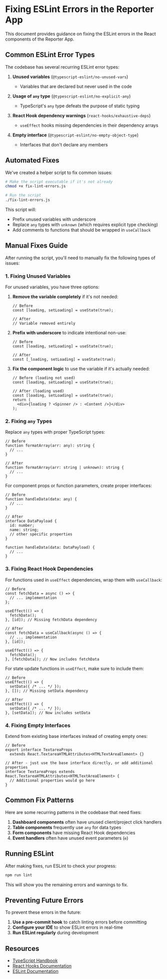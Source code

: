 # Fixing ESLint Errors in the Reporter App

This document provides guidance on fixing the ESLint errors in the React components of the Reporter App.

## Common ESLint Error Types

The codebase has several recurring ESLint error types:

1. **Unused variables** (`@typescript-eslint/no-unused-vars`)
   - Variables that are declared but never used in the code

2. **Usage of `any` type** (`@typescript-eslint/no-explicit-any`) 
   - TypeScript's `any` type defeats the purpose of static typing

3. **React Hook dependency warnings** (`react-hooks/exhaustive-deps`)
   - `useEffect` hooks missing dependencies in their dependency arrays

4. **Empty interface** (`@typescript-eslint/no-empty-object-type`)
   - Interfaces that don't declare any members

## Automated Fixes

We've created a helper script to fix common issues:

```bash
# Make the script executable if it's not already
chmod +x fix-lint-errors.js

# Run the script
./fix-lint-errors.js
```

This script will:
- Prefix unused variables with underscore
- Replace `any` types with `unknown` (which requires explicit type checking)
- Add comments to functions that should be wrapped in `useCallback`

## Manual Fixes Guide

After running the script, you'll need to manually fix the following types of issues:

### 1. Fixing Unused Variables

For unused variables, you have three options:

1. **Remove the variable completely** if it's not needed:
   ```tsx
   // Before
   const [loading, setLoading] = useState(true);
   
   // After
   // Variable removed entirely
   ```

2. **Prefix with underscore** to indicate intentional non-use:
   ```tsx
   // Before
   const [loading, setLoading] = useState(true);
   
   // After
   const [_loading, setLoading] = useState(true);
   ```

3. **Fix the component logic** to use the variable if it's actually needed:
   ```tsx
   // Before (loading not used)
   const [loading, setLoading] = useState(true);
   
   // After (loading used)
   const [loading, setLoading] = useState(true);
   return (
     <div>{loading ? <Spinner /> : <Content />}</div>
   );
   ```

### 2. Fixing `any` Types

Replace `any` types with proper TypeScript types:

```tsx
// Before
function formatArray(arr: any): string {
  // ...
}

// After
function formatArray(arr: string | unknown): string {
  // ...
}
```

For component props or function parameters, create proper interfaces:

```tsx
// Before
function handleData(data: any) {
  // ...
}

// After
interface DataPayload {
  id: number;
  name: string;
  // other specific properties
}

function handleData(data: DataPayload) {
  // ...
}
```

### 3. Fixing React Hook Dependencies

For functions used in `useEffect` dependencies, wrap them with `useCallback`:

```tsx
// Before
const fetchData = async () => {
  // ... implementation
};

useEffect(() => {
  fetchData();
}, [id]); // Missing fetchData dependency

// After
const fetchData = useCallback(async () => {
  // ... implementation
}, [id]);

useEffect(() => {
  fetchData();
}, [fetchData]); // Now includes fetchData
```

For state update functions in `useEffect`, make sure to include them:

```tsx
// Before
useEffect(() => {
  setData({ /* ... */ });
}, []); // Missing setData dependency

// After
useEffect(() => {
  setData({ /* ... */ });
}, [setData]); // Now includes setData
```

### 4. Fixing Empty Interfaces

Extend from existing base interfaces instead of creating empty ones:

```tsx
// Before
export interface TextareaProps
  extends React.TextareaHTMLAttributes<HTMLTextAreaElement> {}

// After - just use the base interface directly, or add additional properties
interface TextareaProps extends React.TextareaHTMLAttributes<HTMLTextAreaElement> {
  // Additional properties would go here
}
```

## Common Fix Patterns

Here are some recurring patterns in the codebase that need fixes:

1. **Dashboard components** often have unused client/project click handlers
2. **Table components** frequently use `any` for data types
3. **Form components** have missing React Hook dependencies
4. **Event handlers** often have unused event parameters (`e`)

## Running ESLint

After making fixes, run ESLint to check your progress:

```bash
npm run lint
```

This will show you the remaining errors and warnings to fix.

## Preventing Future Errors

To prevent these errors in the future:

1. **Use a pre-commit hook** to catch linting errors before committing
2. **Configure your IDE** to show ESLint errors in real-time
3. **Run ESLint regularly** during development

## Resources

- [TypeScript Handbook](https://www.typescriptlang.org/docs/handbook/intro.html)
- [React Hooks Documentation](https://reactjs.org/docs/hooks-rules.html)
- [ESLint Documentation](https://eslint.org/docs/user-guide/getting-started) 